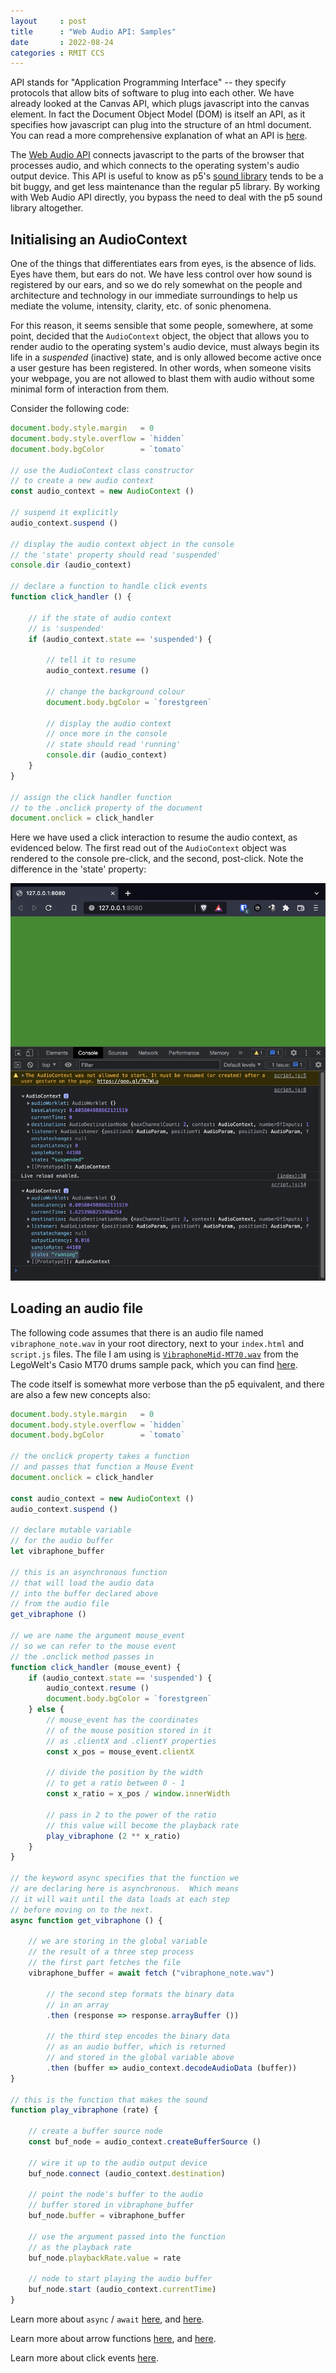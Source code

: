 ```yaml
---
layout     : post
title      : "Web Audio API: Samples"
date       : 2022-08-24
categories : RMIT CCS
---
```


API stands for "Application Programming Interface" -- they specify protocols that allow bits of software to plug into each other.  We have already looked at the Canvas API, which plugs javascript into the canvas element.  In fact the Document Object Model (DOM) is itself an API, as it specifies how javascript can plug into the structure of an html document.  You can read a more comprehensive explanation of what an API is [here](https://developer.mozilla.org/en-US/docs/Learn/JavaScript/Client-side_web_APIs/Introduction).

The [Web Audio API](https://developer.mozilla.org/en-US/docs/Web/API/Web_Audio_API) connects javascript to the parts of the browser that processes audio, and which connects to the operating system's audio output device.  This API is useful to know as p5's [sound library](https://p5js.org/reference/#/libraries/p5.sound) tends to be a bit buggy, and get less maintenance than the regular p5 library.  By working with Web Audio API directly, you bypass the need to deal with the p5 sound library altogether.

##  Initialising an AudioContext

One of the things that differentiates ears from eyes, is the absence of lids.  Eyes have them, but ears do not. We have less control over how sound is registered by our ears, and so we do rely somewhat on the people and architecture and technology in our immediate surroundings to help us mediate the volume, intensity, clarity, etc. of sonic phenomena.

For this reason, it seems sensible that some people, somewhere, at some point, decided that the `AudioContext` object, the object that allows you to render audio to the operating system's audio device, must always begin its life in a *suspended* (inactive) state, and is only allowed become active once a user gesture has been registered.  In other words, when someone visits your webpage, you are not allowed to blast them with audio without some minimal form of interaction from them.

Consider the following code:

```javascript
document.body.style.margin   = 0
document.body.style.overflow = `hidden`
document.body.bgColor        = `tomato`

// use the AudioContext class constructor
// to create a new audio context
const audio_context = new AudioContext ()

// suspend it explicitly
audio_context.suspend ()

// display the audio context object in the console
// the 'state' property should read 'suspended'
console.dir (audio_context)

// declare a function to handle click events
function click_handler () {

    // if the state of audio context
    // is 'suspended'
    if (audio_context.state == 'suspended') {

        // tell it to resume
        audio_context.resume ()

        // change the background colour
        document.body.bgColor = `forestgreen`

        // display the audio context 
        // once more in the console
        // state should read 'running'
        console.dir (audio_context)
    }
}

// assign the click handler function 
// to the .onclick property of the document
document.onclick = click_handler
```

Here we have used a click interaction to resume the audio context, as evidenced below.  The first read out of the `AudioContext` object was rendered to the console pre-click, and the second, post-click.  Note the difference in the 'state' property:

![audio context suspended, then running](/etc/images/audio_context_running.png)

##  Loading an audio file

The following code assumes that there is an audio file named `vibraphone_note.wav` in your root directory, next to your `index.html` and `script.js` files.  The file I am using is [`VibraphoneMid-MT70.wav`](/etc/samples/vibraphone_note.wav) from the LegoWelt's Casio MT70 drums sample pack, which you can find [here](http://legowelt.org/samples/).

The code itself is somewhat more verbose than the p5 equivalent, and there are also a few new concepts also:

```javascript
document.body.style.margin   = 0
document.body.style.overflow = `hidden`
document.body.bgColor        = `tomato`

// the onclick property takes a function
// and passes that function a Mouse Event
document.onclick = click_handler

const audio_context = new AudioContext ()
audio_context.suspend ()

// declare mutable variable
// for the audio buffer
let vibraphone_buffer

// this is an asynchronous function
// that will load the audio data
// into the buffer declared above
// from the audio file
get_vibraphone ()

// we are name the argument mouse_event
// so we can refer to the mouse event
// the .onclick method passes in
function click_handler (mouse_event) { 
    if (audio_context.state == 'suspended') {
        audio_context.resume ()
        document.body.bgColor = `forestgreen`
    } else {
        // mouse_event has the coordinates
        // of the mouse position stored in it
        // as .clientX and .clientY properties
        const x_pos = mouse_event.clientX

        // divide the position by the width
        // to get a ratio between 0 - 1
        const x_ratio = x_pos / window.innerWidth

        // pass in 2 to the power of the ratio
        // this value will become the playback rate
        play_vibraphone (2 ** x_ratio)
    }
}

// the keyword async specifies that the function we
// are declaring here is asynchronous.  Which means
// it will wait until the data loads at each step 
// before moving on to the next.   
async function get_vibraphone () {

    // we are storing in the global variable
    // the result of a three step process
    // the first part fetches the file
    vibraphone_buffer = await fetch ("vibraphone_note.wav")

        // the second step formats the binary data
        // in an array
        .then (response => response.arrayBuffer ())

        // the third step encodes the binary data
        // as an audio buffer, which is returned
        // and stored in the global variable above
        .then (buffer => audio_context.decodeAudioData (buffer))
}

// this is the function that makes the sound
function play_vibraphone (rate) {

    // create a buffer source node
    const buf_node = audio_context.createBufferSource ()

    // wire it up to the audio output device
    buf_node.connect (audio_context.destination)

    // point the node's buffer to the audio 
    // buffer stored in vibraphone_buffer
    buf_node.buffer = vibraphone_buffer

    // use the argument passed into the function
    // as the playback rate
    buf_node.playbackRate.value = rate

    // node to start playing the audio buffer
    buf_node.start (audio_context.currentTime)
}
```

Learn more about `async` / `await` [here](https://youtu.be/XO77Fib9tSI), and [here](https://developer.mozilla.org/en-US/docs/Web/JavaScript/Reference/Operators/await). 

Learn more about arrow functions [here](https://youtu.be/mrYMzpbFz18), and [here](https://developer.mozilla.org/en-US/docs/Web/JavaScript/Reference/Functions/Arrow_functions).

Learn more about click events [here](https://developer.mozilla.org/en-US/docs/Web/API/Element/click_event).


<canvas id=example_0></canvas>
<script>
const cnv  = document.getElementById (`example_0`)
cnv.style.backgroundColor = `tomato`
cnv.width  = cnv.parentElement.scrollWidth
cnv.height = cnv.width * 9 / 16
const audio_context = new AudioContext ()
audio_context.suspend ()
let vibraphone_buffer
get_vibraphone ()
function click_handler (e) {
    if (audio_context.state == 'suspended') {
        audio_context.resume ()
        cnv.style.backgroundColor = `forestgreen`
    } else {
        const x_pos = e.offsetX
        console.log (x_pos)
        const x_ratio = x_pos / cnv.width
        play_vibraphone (2 ** x_ratio)
    }
}
async function get_vibraphone () {
    vibraphone_buffer = await fetch ("/etc/samples/vibraphone_note.wav")
        .then (response => response.arrayBuffer ())
        .then (buffer => audio_context.decodeAudioData (buffer))
}
function play_vibraphone (rate) {
   const buf_node = audio_context.createBufferSource ()
    buf_node.connect (audio_context.destination)
    buf_node.buffer = vibraphone_buffer
    buf_node.playbackRate.value = rate
    buf_node.start (audio_context.currentTime)
}
cnv.onclick = click_handler
</script>
